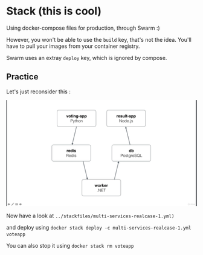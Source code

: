 # Stack (this is cool)

Using docker-compose files for production, through Swarm :)

However, you won't be able to use the `build` key, that's not the idea. You'll have to pull your images from your container registry.

Swarm uses an extray `deploy` key, which is ignored by compose.

## Practice

Let's just reconsider this : 

![](./multi-services-realcase-1.png)

Now have a look at `../stackfiles/multi-services-realcase-1.yml)`

and deploy using 
`docker stack deploy -c multi-services-realcase-1.yml voteapp`

You can also stop it using
`docker stack rm voteapp`